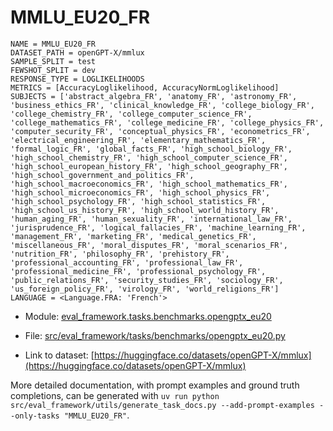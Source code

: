 # MMLU_EU20_FR

````
NAME = MMLU_EU20_FR
DATASET_PATH = openGPT-X/mmlux
SAMPLE_SPLIT = test
FEWSHOT_SPLIT = dev
RESPONSE_TYPE = LOGLIKELIHOODS
METRICS = [AccuracyLoglikelihood, AccuracyNormLoglikelihood]
SUBJECTS = ['abstract_algebra_FR', 'anatomy_FR', 'astronomy_FR', 'business_ethics_FR', 'clinical_knowledge_FR', 'college_biology_FR', 'college_chemistry_FR', 'college_computer_science_FR', 'college_mathematics_FR', 'college_medicine_FR', 'college_physics_FR', 'computer_security_FR', 'conceptual_physics_FR', 'econometrics_FR', 'electrical_engineering_FR', 'elementary_mathematics_FR', 'formal_logic_FR', 'global_facts_FR', 'high_school_biology_FR', 'high_school_chemistry_FR', 'high_school_computer_science_FR', 'high_school_european_history_FR', 'high_school_geography_FR', 'high_school_government_and_politics_FR', 'high_school_macroeconomics_FR', 'high_school_mathematics_FR', 'high_school_microeconomics_FR', 'high_school_physics_FR', 'high_school_psychology_FR', 'high_school_statistics_FR', 'high_school_us_history_FR', 'high_school_world_history_FR', 'human_aging_FR', 'human_sexuality_FR', 'international_law_FR', 'jurisprudence_FR', 'logical_fallacies_FR', 'machine_learning_FR', 'management_FR', 'marketing_FR', 'medical_genetics_FR', 'miscellaneous_FR', 'moral_disputes_FR', 'moral_scenarios_FR', 'nutrition_FR', 'philosophy_FR', 'prehistory_FR', 'professional_accounting_FR', 'professional_law_FR', 'professional_medicine_FR', 'professional_psychology_FR', 'public_relations_FR', 'security_studies_FR', 'sociology_FR', 'us_foreign_policy_FR', 'virology_FR', 'world_religions_FR']
LANGUAGE = <Language.FRA: 'French'>
````

- Module: [eval_framework.tasks.benchmarks.opengptx_eu20](eval_framework.tasks.benchmarks.opengptx_eu20)

- File: [src/eval_framework/tasks/benchmarks/opengptx_eu20.py](../../src/eval_framework/tasks/benchmarks/opengptx_eu20.py)

- Link to dataset: [https://huggingface.co/datasets/openGPT-X/mmlux](https://huggingface.co/datasets/openGPT-X/mmlux)

More detailed documentation, with prompt examples and ground truth completions, can be generated with `uv run python src/eval_framework/utils/generate_task_docs.py --add-prompt-examples --only-tasks "MMLU_EU20_FR"`.
